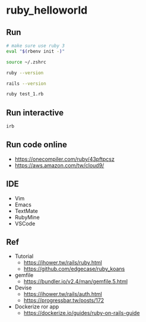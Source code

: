 # ruby_helloworld


## Run

```bash
# make sure use ruby 3
eval "$(rbenv init -)"

source ~/.zshrc 

ruby --version

rails --version
```

```bash
ruby test_1.rb
```

## Run interactive

```bash
irb
```

## Run code online

- https://onecompiler.com/ruby/43pftpcsz
- https://aws.amazon.com/tw/cloud9/


## IDE

- Vim
- Emacs
- TextMate
- RubyMine
- VSCode


## Ref

- Tutorial
	- https://ihower.tw/rails/ruby.html
	- https://github.com/edgecase/ruby_koans
- gemfile
	- https://bundler.io/v2.4/man/gemfile.5.html
- Devise
	- https://ihower.tw/rails/auth.html
	- https://progressbar.tw/posts/172
- Dockerize ror app
	- https://dockerize.io/guides/ruby-on-rails-guide